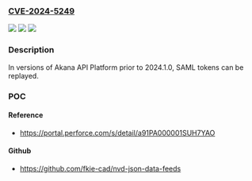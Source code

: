 ### [CVE-2024-5249](https://cve.mitre.org/cgi-bin/cvename.cgi?name=CVE-2024-5249)
![](https://img.shields.io/static/v1?label=Product&message=Akana%20API%20Platform&color=blue)
![](https://img.shields.io/static/v1?label=Version&message=0.0.0%3C%202024.1.0%20&color=brighgreen)
![](https://img.shields.io/static/v1?label=Vulnerability&message=CWE-294%20Authentication%20Bypass%20by%20Capture-replay&color=brighgreen)

### Description

In versions of Akana API Platform prior to 2024.1.0, SAML tokens can be replayed.

### POC

#### Reference
- https://portal.perforce.com/s/detail/a91PA000001SUH7YAO

#### Github
- https://github.com/fkie-cad/nvd-json-data-feeds


